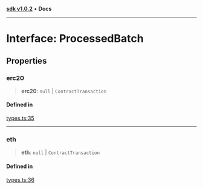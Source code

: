 [**sdk v1.0.2**](../index.md) • **Docs**

***

# Interface: ProcessedBatch

## Properties

### erc20

> **erc20**: `null` \| `ContractTransaction`

#### Defined in

[types.ts:35](https://github.com/aditya172926/batching_eth/blob/10726dea18f0dc502053946db34a4d893b011b64/src/types.ts#L35)

***

### eth

> **eth**: `null` \| `ContractTransaction`

#### Defined in

[types.ts:36](https://github.com/aditya172926/batching_eth/blob/10726dea18f0dc502053946db34a4d893b011b64/src/types.ts#L36)
